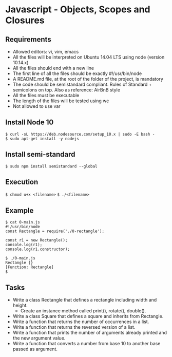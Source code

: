 # Javascript - Objects, Scopes and Closures
## Requirements
* Allowed editors: vi, vim, emacs
* All the files will be interpreted on Ubuntu 14.04 LTS using node (version 10.14.x)
* All the files should end with a new line
* The first line of all the files should be exactly #!/usr/bin/node
* A README.md file, at the root of the folder of the project, is mandatory
* The code should be semistandard compliant. Rules of Standard + semicolons on top. Also as reference: AirBnB style
* All the files must be executable
* The length of the files will be tested using wc
* Not allowed to use var
## Install Node 10
```
$ curl -sL https://deb.nodesource.com/setup_10.x | sudo -E bash -
$ sudo apt-get install -y nodejs
```
## Install semi-standard
`$ sudo npm install semistandard --global`

## Execution
`$ chmod u+x <filename>`
`$ ./<filename>`

## Example
```
$ cat 0-main.js
#!/usr/bin/node
const Rectangle = require('./0-rectangle');

const r1 = new Rectangle();
console.log(r1);
console.log(r1.constructor);

$ ./0-main.js
Rectangle {}
[Function: Rectangle]
$ 
```
## Tasks
* Write a class Rectangle that defines a rectangle including width and height.
	* Create an instance method called print(), rotate(), double().
* Write a class Square that defines a square and inherits from Rectangle.
* Write a function that returns the number of occurrences in a list.
* Write a function that returns the reversed version of a list.
* Write a function that prints the number of arguments already printed and the new argument value.
* Write a function that converts a number from base 10 to another base passed as argument.
